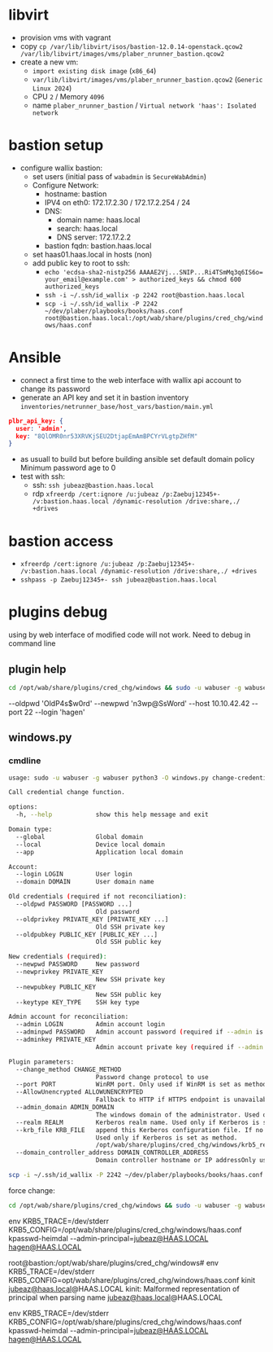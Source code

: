 # libvirt

* provision vms with vagrant
* copy `cp /var/lib/libvirt/isos/bastion-12.0.14-openstack.qcow2 /var/lib/libvirt/images/vms/plaber_nrunner_bastion.qcow2`
* create a new vm:
    * `import existing disk image` (`x86_64`)
    * `var/lib/libvirt/images/vms/plaber_nrunner_bastion.qcow2` (`Generic Linux 2024`)
    * CPU `2` / Memory `4096`
    * name `plaber_nrunner_bastion` / `Virtual network 'haas': Isolated network`

# bastion setup

* configure wallix bastion:
    * set users (initial pass of `wabadmin` is `SecureWabAdmin`)
    * Configure Network: 
        * hostname: bastion
        * IPV4 on eth0: 172.17.2.30 / 172.17.2.254 / 24
        * DNS: 
            * domain name: haas.local
            * search: haas.local
            * DNS server: 172.17.2.2
        * bastion fqdn: bastion.haas.local
    * set haas01.haas.local in hosts (non)
    * add public key to root to ssh:
        * `echo 'ecdsa-sha2-nistp256 AAAAE2Vj...SNIP...Ri4TSmMq3q6IS6o= your_email@example.com' > authorized_keys && chmod 600 authorized_keys`
        * `ssh -i ~/.ssh/id_wallix -p 2242 root@bastion.haas.local`
        * `scp -i ~/.ssh/id_wallix -P 2242 ~/dev/plaber/playbooks/books/haas.conf    root@bastion.haas.local:/opt/wab/share/plugins/cred_chg/windows/haas.conf` 

# Ansible
* connect a first time to the web interface with wallix api account to change its password
* generate an API key and set it in bastion inventory `inventories/netrunner_base/host_vars/bastion/main.yml`
```json
plbr_api_key: {
  user: 'admin',
  key: "8QlOMR0nr53XRVKjSEU2DtjapEmAmBPCYrVLgtpZHfM"
}
```
* as usuall  to build but before building ansible set default domain policy Minimum password age to 0
* test with ssh:
    * ssh: `ssh jubeaz@bastion.haas.local`
    * rdp `xfreerdp /cert:ignore /u:jubeaz /p:Zaebuj12345+-   /v:bastion.haas.local /dynamic-resolution /drive:share,./ +drives`
    


# bastion access

* `xfreerdp /cert:ignore /u:jubeaz /p:Zaebuj12345+-   /v:bastion.haas.local /dynamic-resolution /drive:share,./ +drives`
* `sshpass -p Zaebuj12345+- ssh jubeaz@bastion.haas.local`




# plugins debug
using by web interface of modified code will not work. Need to debug in command line

## plugin help
```bash
cd /opt/wab/share/plugins/cred_chg/windows && sudo -u wabuser -g wabuser PYTHONPATH=$PYTHONPATH python3 -O windows.py change-credential --global --help 
```

--oldpwd 'OldP4s$w0rd' --newpwd 'n3wp@SsWord' --host 10.10.42.42 --port 22 --login 'hagen'
## windows.py

### cmdline
```bash
usage: sudo -u wabuser -g wabuser python3 -O windows.py change-credential (--global | --local | --app) [--oldpwd PASSWORD [PASSWORD ...]] [--oldprivkey PRIVATE_KEY [PRIVATE_KEY ...]] [--oldpubkey PUBLIC_KEY [PUBLIC_KEY ...]] [--newpwd PASSWORD] [--keytype TYPE] [--newprivkey PRIVATE_KEY] [--newpubkey PUBLIC_KEY] [--admin LOGIN [--adminpwd PASSWORD | --adminkey PRIVATE_KEY] --login LOGIN [--domain DOMAIN] [--] [Plugin parameters ...] [-- [Unchecked parameters ...]]

Call credential change function.

options:
  -h, --help            show this help message and exit

Domain type:
  --global              Global domain
  --local               Device local domain
  --app                 Application local domain

Account:
  --login LOGIN         User login
  --domain DOMAIN       User domain name

Old credentials (required if not reconciliation):
  --oldpwd PASSWORD [PASSWORD ...]
                        Old password
  --oldprivkey PRIVATE_KEY [PRIVATE_KEY ...]
                        Old SSH private key
  --oldpubkey PUBLIC_KEY [PUBLIC_KEY ...]
                        Old SSH public key

New credentials (required):
  --newpwd PASSWORD     New password
  --newprivkey PRIVATE_KEY
                        New SSH private key
  --newpubkey PUBLIC_KEY
                        New SSH public key
  --keytype KEY_TYPE    SSH key type

Admin account for reconciliation:
  --admin LOGIN         Admin account login
  --adminpwd PASSWORD   Admin account password (required if --admin is specified without SSH key)
  --adminkey PRIVATE_KEY
                        Admin account private key (required if --admin is specified without password)

Plugin parameters:
  --change_method CHANGE_METHOD
                        Password change protocol to use
  --port PORT           WinRM port. Only used if WinRM is set as method.Default is 5986
  --AllowUnencrypted ALLOWUNENCRYPTED
                        Fallback to HTTP if HTTPS endpoint is unavailable. Only used if WinRM is set as method.
  --admin_domain ADMIN_DOMAIN
                        The windows domain of the administrator. Used only if Samba is set as method.
  --realm REALM         Kerberos realm name. Used only if Kerberos is set as method.
  --krb_file KRB_FILE   append this Kerberos configuration file. If no value entered, /etc/krb5.conf will be used.
                        Used only if Kerberos is set as method.
                        /opt/wab/share/plugins/cred_chg/windows/krb5_realm.conf can be used as template
  --domain_controller_address DOMAIN_CONTROLLER_ADDRESS
                        Domain controller hostname or IP addressOnly used if WinRM or Samba is set as method.

```

```bash
scp -i ~/.ssh/id_wallix -P 2242 ~/dev/plaber/playbooks/books/haas.conf    root@bastion.haas.local:/opt/wab/share/plugins/cred_chg/windows/haas.conf
```

force change:
```bash
cd /opt/wab/share/plugins/cred_chg/windows && sudo -u wabuser -g wabuser PYTHONPATH=$PYTHONPATH python3 -O windows.py change-credential --global --login 'hagen' --domain 'haas.local'  --newpwd 'titi' --admin 'jubeaz'  --adminpwd 'jubeaz' --change_method 'kerberos'  --real 'HAAS.LOCAL' --krb_file '/opt/wab/share/plugins/cred_chg/windows/haas.conf'
```


env KRB5_TRACE=/dev/stderr  KRB5_CONFIG=/opt/wab/share/plugins/cred_chg/windows/haas.conf kpasswd-heimdal --admin-principal=jubeaz@HAAS.LOCAL hagen@HAAS.LOCAL


root@bastion:/opt/wab/share/plugins/cred_chg/windows# env KRB5_TRACE=/dev/stderr  KRB5_CONFIG=opt/wab/share/plugins/cred_chg/windows/haas.conf kinit jubeaz@haas.local@HAAS.LOCAL
kinit: Malformed representation of principal when parsing name jubeaz@haas.local@HAAS.LOCAL


env KRB5_TRACE=/dev/stderr \
    KRB5_CONFIG=/opt/wab/share/plugins/cred_chg/windows/haas.conf \
    kpasswd-heimdal --admin-principal=jubeaz@HAAS.LOCAL hagen@HAAS.LOCAL